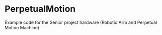 # PerpetualMotion
Example code for the Senior project hardware (Robotic Arm and Perpetual Motion Machine)
